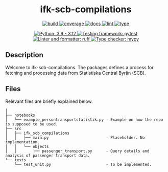 <h1 align="center">ifk-scb-compilations</h1>

<p align="center">
    <a href="https://github.com/Ingenjorsarbete-For-Klimatet/ifk-scb-compilations/actions/workflows/github-action-build.yaml">
        <img src="https://github.com/Ingenjorsarbete-For-Klimatet/ifk-scb-compilations/actions/workflows/github-action-build.yaml/badge.svg?branch=main" alt="build" style="max-width: 100%;">
    </a>
    <a href="https://github.com/Ingenjorsarbete-For-Klimatet/ifk-scb-compilations/actions/workflows/github-action-build.yaml">
        <img src="https://img.shields.io/endpoint?logo=github&labelColor=%23333a41&logoColor=%23959da5&url=https://gist.githubusercontent.com/mgcth//raw/ifk-scb-compilations-coverage-badge.json" alt="coverage" style="max-width: 100%;">
    </a>
    <a href="https://github.com/Ingenjorsarbete-For-Klimatet/ifk-scb-compilations/actions/workflows/github-action-docs.yaml">
        <img src="https://github.com/Ingenjorsarbete-For-Klimatet/ifk-scb-compilations/actions/workflows/github-action-docs.yaml/badge.svg?branch=main" alt="docs" style="max-width: 100%;">
    </a>
    <a href="https://github.com/Ingenjorsarbete-For-Klimatet/ifk-scb-compilations/actions/workflows/github-action-lint.yaml">
        <img src="https://github.com/Ingenjorsarbete-For-Klimatet/ifk-scb-compilations/actions/workflows/github-action-lint.yaml/badge.svg?branch=main" alt="lint" style="max-width: 100%;">
    </a>
    <a href="https://github.com/Ingenjorsarbete-For-Klimatet/ifk-scb-compilations/actions/workflows/github-action-type.yaml">
        <img src="https://github.com/Ingenjorsarbete-For-Klimatet/ifk-scb-compilations/actions/workflows/github-action-type.yaml/badge.svg?branch=main" alt="type" style="max-width: 100%;">
    </a>
</p>

<p align="center">
    <a href="https://www.python.org">
        <img src="https://img.shields.io/badge/Python-3.9%20|%203.10%20|%203.11%20|%203.12-blue" alt="Python: 3.9 - 3.12" style="max-width: 100%;">
    </a>
    <a href="https://pytest.org">
        <img src="https://img.shields.io/badge/Testing_framework-pytest-a04000" alt="Testing framework: pytest" style="max-width: 100%;">
    </a>
    <a href="https://github.com/astral-sh/ruff">
        <img src="https://img.shields.io/endpoint?url=https://raw.githubusercontent.com/astral-sh/ruff/main/assets/badge/v2.json" alt="Linter and formatter: ruff" style="max-width: 100%;">
    </a>
    <a href="http://mypy-lang.org">
        <img src="https://img.shields.io/badge/Type_checker-mypy-1674b1" alt="Type checker: mypy" style="max-width: 100%;">
    </a>
</p>

## Description
Welcome to ifk-scb-compilations. The packages defines a process for fetching and processing data from Statistiska Central Byrån (SCB).


## Files
Relevant files are briefly explained below. 

```
│ 
├── notebooks
│   └── example_persontransportstatistik.py - Example on how the repo is supposed to be used.
├── src
│   ├── ifk_scb_compilations
│   │   ├── main.py                         - Placeholder. No implementation.
│   │   └── objects
│   │       └── passenger_transport.py      - Query details and analysis of passenger transport data.
└── tests
    └── test_unit.py                        - To be implemented.
```
